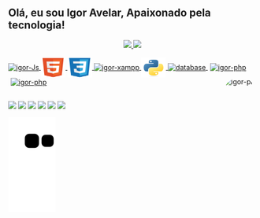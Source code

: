 ## Olá, eu sou Igor Avelar, Apaixonado pela tecnologia!
<div align="center">
  <a href="https://github.com/igoravelar21">
  <img height="150em" src="https://github-readme-stats.vercel.app/api?username=igoravelar21&show_icons=true&theme=dracula&include_all_commits=true&count_private=true"/>
  <img height="150em" src="https://github-readme-stats.vercel.app/api/top-langs/?username=igoravelar21&layout=compact&langs_count=7&theme=dracula"/>
</div>
  
<div style="display: inline_block"><br>
  <img align="center" alt="igor-Js" height="45" width="80" src="https://github.com/igoravelar21/igoravelar21/blob/main/icons/logo-js.png" hspace="-30">
  <img align="center" alt="igor-HTML" height="40" width="50" src="https://raw.githubusercontent.com/devicons/devicon/master/icons/html5/html5-original.svg">
  <img align="center" alt="igor-CSS" height="40" width="50" src="https://raw.githubusercontent.com/devicons/devicon/master/icons/css3/css3-original.svg">
  <img align="center" alt="igor-xampp" height="40" width="40" src="https://raw.githubusercontent.com/igoravelar21/igoravelar21/main/icons/favicon.ico">
  <img align="center" alt="igor-python" height="40" width="50" src="https://raw.githubusercontent.com/devicons/devicon/master/icons/python/python-original.svg" hspace="">
  <img align="center" alt="database" height="40" width="50" src="https://github.com/igoravelar21/igoravelar21/blob/main/icons/database.png" hspace="">
   <img align="center" alt="igor-php" height="40" width="50" src="https://github.com/igoravelar21/igoravelar21/blob/main/icons/Webysther_20160423_-_Elephpant.svg.png" hspace="5">
  <img align="center" alt="igor-php" height="40" width="40" src="https://raw.githubusercontent.com/igoravelar21/igoravelar21/main/icons/linux_win.png" hspace="5">
  
  

  
  
  
  <img align="right" alt="igor-pic" height="150" style="border-radius:50px;" src="https://github.com/igoravelar21/igoravelar21/blob/main/Avatar-Maker.png?width=676&height=676">
</div>
  
  ##
 
<div> 
  <a href="https://www.youtube.com/channel/" target="_blank"><img src="https://img.shields.io/badge/YouTube-FF0000?style=for-the-badge&logo=youtube&logoColor=white" target="_blank"></a>
  <a href="https://instagram.com/igor_avelar21" target="_blank"><img src="https://img.shields.io/badge/-Instagram-%23E4405F?style=for-the-badge&logo=instagram&logoColor=white" target="_blank"></a>
 	<a href="https://www.twitch.tv/" target="_blank"><img src="https://img.shields.io/badge/Twitch-9146FF?style=for-the-badge&logo=twitch&logoColor=white" target="_blank"></a>
 <a href="https://discord.gg/" target="_blank"><img src="https://img.shields.io/badge/Discord-7289DA?style=for-the-badge&logo=discord&logoColor=white" target="_blank"></a> 
  <a href = "mailto:igorf.avelar21@gmail.com"><img src="https://img.shields.io/badge/-Gmail-%23333?style=for-the-badge&logo=gmail&logoColor=white" target="_blank"></a>
  <a href="https://www.linkedin.com/in/igor-avelar-534956221" target="_blank"><img src="https://img.shields.io/badge/-LinkedIn-%230077B5?style=for-the-badge&logo=linkedin&logoColor=white" target="_blank"></a> 
 
   ![Snake animation](https://github.com/igoravelar21/igoravelar21/blob/output/github-contribution-grid-snake.svg) 
 
